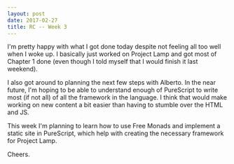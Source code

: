 ```yaml
---
layout: post
date: 2017-02-27
title: RC -- Week 3
---
```


I'm pretty happy with what I got done today despite not feeling all too well when I woke up. I basically just worked on Project Lamp and got most of Chapter 1 done (even though I told myself that I would finish it last weekend).

I also got around to planning the next few steps with Alberto. In the near future, I'm hoping to be able to understand enough of PureScript to write most (if not all) of all the framework in the language. I think that would make working on new content a bit easier than having to stumble over the HTML and JS.

This week I'm planning to learn how to use Free Monads and implement a static site in PureScript, which help with creating the necessary framework for Project Lamp.

Cheers.
